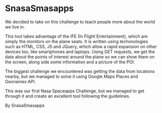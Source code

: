 # SnasaSmasapps
We decided to take on this challenge to teach people more about the world we live in.

This tool takes advantage of the IFE (In Flight Entertainment), which are simply the monitors on the plane seats. It is written using techonologies such as HTML, CSS, JS and JQuery, which allow a rapid expansion on other devices too, like smartphones and laptops.
Using GET requests, we get the data about the points of interest around the plane so we can show them on the screen, along side some information and a picture of the POI.

The biggest challenge we encountered was getting the data from locations nearby, but we managed to solve it using Google Maps Places and Geonames API.

This was our first Nasa Spaceapps Challenge, but we managed to get through it and create an excellent tool following the guidelines.


By SnasaSmasapps
